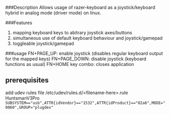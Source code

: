###Description
Allows usage of razer-keyboard as a joystick/keyboard hybrid in analog mode (driver mode) on linux.

###Features
1. mapping keyboard keys to abitrary joystick axes/buttons
2. simultaneous use of default keyboard behaviour and joystick/gamepad
3. toggleable joystick/gamepad

###usage
FN+PAGE_UP: enable joystick (disables regular keyboard output for the mapped keys)
FN+PAGE_DOWN: disable joystick (keyboard functions as usual)
FN+HOME key combo: closes application

## prerequisites
add udev rules file /etc/udev/rules.d/\<filename-here>.rule <br/>
HuntsmanV3Pro `SUBSYSTEM=="usb",ATTR{idVendor}=="1532",ATTR{idProduct}=="02a6",MODE="0060",GROUP="plugdev"`

